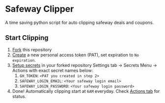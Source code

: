 # Safeway Clipper

A time saving python script for auto clipping safeway deals and coupons.

## Start Clipping

1. [Fork](https://github.com/shadowwalker/safeway-clipper/fork) this repository
2. [Create](https://github.com/settings/tokens/new) a new personal access token (PAT), set expiration to `No expiration`.
3. [Setup secrets](settings) in your forked repository Settings tab -> Secrets Menu -> Actions with exact secret names below:
   1. `GH_TOKEN`: `<PAT you created in step 2>`
   2. `SAFEWAY_LOGIN_EMAIL`: `<Your safeway login email>`
   3. `SAFEWAY_LOGIN_PASSWORD`: `<Your safeway login password>`
4. Done! Automatically clipping start at `6AM` everyday. Check [Actions tab](actions/workflows/run-safeway-clipper.yml) for status.

